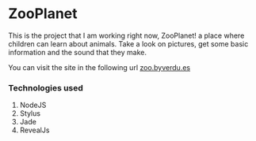 # ZooPlanet

This is the project that I am working right now, ZooPlanet! a place where children can learn about animals. Take a look on pictures, get some basic information and the sound that they make.

You can visit the site in the following url [zoo.byverdu.es](http://zoo.byverdu.es/)

### Technologies used

1. NodeJS
2. Stylus
3. Jade
4. RevealJs




